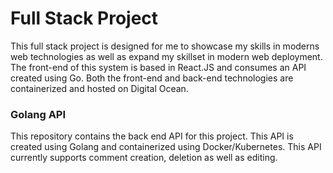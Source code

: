 # Full Stack Project
This full stack project is designed for me to showcase my skills in moderns web technologies as well as expand my skillset in modern web deployment. The front-end of this system is based in React.JS and consumes an API created using Go. Both the front-end and back-end technologies are containerized and hosted on Digital Ocean.

### Golang API
This repository contains the back end API for this project. This API is created using Golang and containerized using Docker/Kubernetes. This API currently supports comment creation, deletion as well as editing. 
